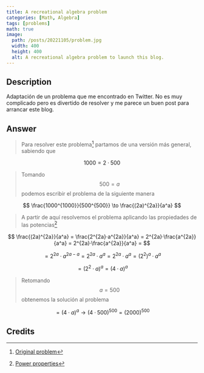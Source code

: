 ```yaml
---
title: A recreational algebra problem
categories: [Math, Algebra]
tags: [problems]
math: true
image:
  path: /posts/20221105/problem.jpg
  width: 400
  height: 400
  alt: A recreational algebra problem to launch this blog.
---
```


## Description

Adaptación de un problema que me encontrado en Twitter. No es muy complicado pero es divertido de resolver y me parece un buen post para arrancar este blog.

## Answer

> Para resolver este problema[^footnote] partamos de una versión más general, sabiendo que 

$$ 1000 = 2·500 $$

> Tomando $$ 500 = a $$ podemos escribir el problema de la siguiente manera

$$ \frac{1000^{1000}}{500^{500}} \to \frac{(2a)^{2a}}{a^a} $$

> A partir de aquí resolvemos el problema aplicando las propiedades de las potencias[^fn-nth-2]

$$ \frac{(2a)^{2a}}{a^a} = \frac{2^{2a}·a^{2a}}{a^a} = 2^{2a}·\frac{a^{2a}}{a^a} = 2^{2a}·\frac{a^{2a}}{a^a} = $$

$$  = 2^{2a}·a^{2a-a} = 2^{2a}·a^{a} = 2^{2a}·a^{a} = (2^{2})^{a}·a^{a} $$

$$ = (2^{2}·a)^{a} = (4·a)^{a} $$

> Retomando $$ a = 500 $$ obtenemos la solución al problema

$$ = (4·a)^{a} \to (4·500)^{500} = (2000)^{500} $$

## Credits

[^footnote]: [Original problem](https://twitter.com/bbyboom/status/1581792329215590401/photo/1)
[^fn-nth-2]: [Power properties](https://www.problemasyecuaciones.com/potencias/potencias-ejemplos-ejercicios-resueltos-calcular-propiedades-producto-cociente-simplificar-exponente-base-multiplicar.html)